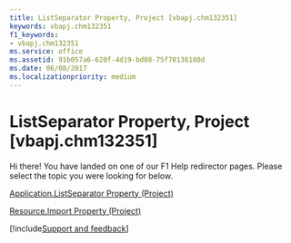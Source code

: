```yaml
---
title: ListSeparator Property, Project [vbapj.chm132351]
keywords: vbapj.chm132351
f1_keywords:
- vbapj.chm132351
ms.service: office
ms.assetid: 91b057a6-620f-4d19-bd08-75f70138180d
ms.date: 06/08/2017
ms.localizationpriority: medium
---
```



# ListSeparator Property, Project [vbapj.chm132351]

Hi there! You have landed on one of our F1 Help redirector pages. Please select the topic you were looking for below.

[Application.ListSeparator Property (Project)](https://msdn.microsoft.com/library/86659bb7-d205-2205-9cd5-e825cdef64ce%28Office.15%29.aspx)

[Resource.Import Property (Project)](https://msdn.microsoft.com/library/7c671e26-db67-3f37-b359-f3666365d99a%28Office.15%29.aspx)

[!include[Support and feedback](~/includes/feedback-boilerplate.md)]